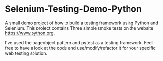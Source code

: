 # Selenium-Testing-Demo-Python
A small demo project of how to build a testing framework using Python and Selenium. This project contains Three simple smoke tests on the website https://www.python.org.

I've used the pageobject pattern and pytest as a testing framework.
Feel free to have a look at the code and use/modify/refactor it for your specific web testing solution.
